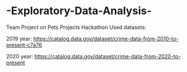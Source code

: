 # -Exploratory-Data-Analysis-
Team Project on Pets Projects Hackathon
Used datasets:

2019 year:
https://catalog.data.gov/dataset/crime-data-from-2010-to-present-c7a76

2020 year:
https://catalog.data.gov/dataset/crime-data-from-2020-to-present
